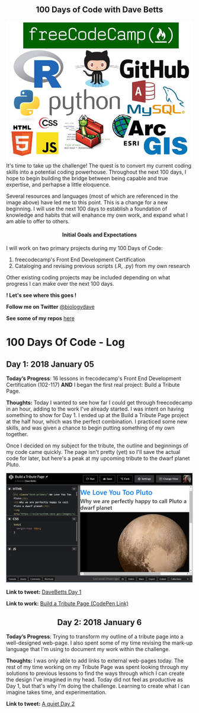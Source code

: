 <h2 align="center">
100 Days of Code with Dave Betts
</h2>
<img src="https://github.com/davebetts/100-days-of-code/blob/master/100Hours.jpg" alt="">
It's time to take up the challenge!  The quest is to convert my current coding skills into a potential coding powerhouse.  Throughout the next 100 days, I hope to begin building the bridge between being capable and true expertise, and perhapse a little eloquence.


Several resources and languages (most of which are referenced in the image above) have led me to this point.  This is a change for a new beginning.  I will use the next 100 days to establish a foundation of knowledge and habits that will enahance my own work, and expand what I am able to offer to others.

<h4 align="center">Initial Goals and Expectations</h4>
I will work on two primary projects during my 100 Days of Code:

1. freecodecamp's Front End Development Certification
2. Cataloging and revising previous scripts (.R, .py) from my own research


Other existing coding projects may be included depending on what progress I can make over the next 100 days.

**! Let's see where this goes !**

**Follow me on Twitter** [@biologydave](insertLinkToTweet)

**See some of my repos** [here](insertLinkHere)

# 100 Days Of Code - Log

<h2 align=”center”>
Day 1: 2018 January 05
</h2>

**Today’s Progress**: 16 lessons in frecodecamp's Front End Development Certification (102-117) **AND** I began the first real project: Build a Tribute Page.

**Thoughts:** Today I wanted to see how far I could get through freecodecamp in an hour, adding to the work I've already started.  I was intent on having something to show for Day 1.  I ended up at the Build a Tribute Page project at the half hour, which was the perfect combination.  I practiced some new skills, and was given a chance to begin putting something of my own together.

Once I decided on my subject for the tribute, the outline and beginnings of my code came quickly.  The page isn't pretty (yet) so I'll save the actual code for later, but here's a peak at my upcoming tribute to the dwarf planet Pluto.

<img src="https://github.com/davebetts/freecodecamp/blob/master/TributePage.JPG?raw=true" alt="Tibute Page Day 1">

**Link to tweet:** [DaveBetts Day 1](https://twitter.com/biologydave/status/949491229703614464)

**Link to work:** [Build a Tribute Page (CodePen Link)](https://codepen.io/davebetts/pen/WdXwZZ)


<h2 align="center">
Day 2: 2018 January 6
</h2>
	
**Today’s Progress**: Trying to transform my outline of a tribute page into a well-designed web-page.  I also spent some of my time revising the mark-up language that I'm using to document my work within the challenge.

**Thoughts:** I was only able to add links to external web-pages today.  The rest of my time working on my Tribute Page was spent looking through my solutions to previous lessons to find the ways through which I can create the design I've imagined in my head. Today did not feel as productive as Day 1, but that's why I'm doing the challenge.  Learning to create what I can imagine takes time, and experimentation.

**Link to tweet:** [A quiet Day 2](https://twitter.com/biologydave/status/949887084172525568)
